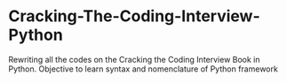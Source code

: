 # Cracking-The-Coding-Interview-Python

Rewriting all the codes on the Cracking the Coding Interview Book in Python.
Objective to learn syntax and nomenclature of Python framework
